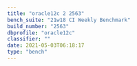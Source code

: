 ```yaml
---
title: "oracle12c 2 2563"
bench_suite: "21w18 CI Weekly Benchmark"
build_number: "2563"
dbprofile: "oracle12c"
classifier: ""
date: 2021-05-03T06:18:17
type: "bench"
---
```

